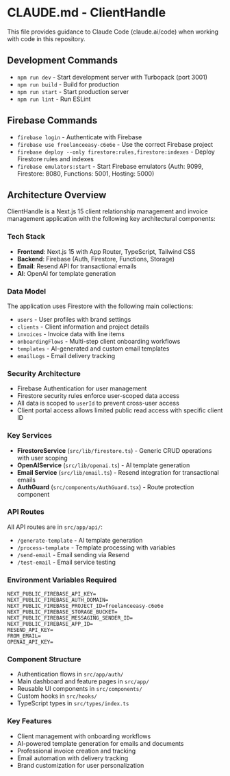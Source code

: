 # CLAUDE.md - ClientHandle

This file provides guidance to Claude Code (claude.ai/code) when working with code in this repository.

## Development Commands

- `npm run dev` - Start development server with Turbopack (port 3001)
- `npm run build` - Build for production
- `npm run start` - Start production server
- `npm run lint` - Run ESLint

## Firebase Commands

- `firebase login` - Authenticate with Firebase
- `firebase use freelanceeasy-c6e6e` - Use the correct Firebase project
- `firebase deploy --only firestore:rules,firestore:indexes` - Deploy Firestore rules and indexes
- `firebase emulators:start` - Start Firebase emulators (Auth: 9099, Firestore: 8080, Functions: 5001, Hosting: 5000)

## Architecture Overview

ClientHandle is a Next.js 15 client relationship management and invoice management application with the following key architectural components:

### Tech Stack
- **Frontend**: Next.js 15 with App Router, TypeScript, Tailwind CSS
- **Backend**: Firebase (Auth, Firestore, Functions, Storage)
- **Email**: Resend API for transactional emails
- **AI**: OpenAI for template generation

### Data Model
The application uses Firestore with the following main collections:
- `users` - User profiles with brand settings
- `clients` - Client information and project details  
- `invoices` - Invoice data with line items
- `onboardingFlows` - Multi-step client onboarding workflows
- `templates` - AI-generated and custom email templates
- `emailLogs` - Email delivery tracking

### Security Architecture
- Firebase Authentication for user management
- Firestore security rules enforce user-scoped data access
- All data is scoped to `userId` to prevent cross-user access
- Client portal access allows limited public read access with specific client ID

### Key Services
- **FirestoreService** (`src/lib/firestore.ts`) - Generic CRUD operations with user scoping
- **OpenAIService** (`src/lib/openai.ts`) - AI template generation
- **Email Service** (`src/lib/email.ts`) - Resend integration for transactional emails
- **AuthGuard** (`src/components/AuthGuard.tsx`) - Route protection component

### API Routes
All API routes are in `src/app/api/`:
- `/generate-template` - AI template generation
- `/process-template` - Template processing with variables
- `/send-email` - Email sending via Resend
- `/test-email` - Email service testing

### Environment Variables Required
```
NEXT_PUBLIC_FIREBASE_API_KEY=
NEXT_PUBLIC_FIREBASE_AUTH_DOMAIN=
NEXT_PUBLIC_FIREBASE_PROJECT_ID=freelanceeasy-c6e6e
NEXT_PUBLIC_FIREBASE_STORAGE_BUCKET=
NEXT_PUBLIC_FIREBASE_MESSAGING_SENDER_ID=
NEXT_PUBLIC_FIREBASE_APP_ID=
RESEND_API_KEY=
FROM_EMAIL=
OPENAI_API_KEY=
```

### Component Structure
- Authentication flows in `src/app/auth/`
- Main dashboard and feature pages in `src/app/`
- Reusable UI components in `src/components/`
- Custom hooks in `src/hooks/`
- TypeScript types in `src/types/index.ts`

### Key Features
- Client management with onboarding workflows
- AI-powered template generation for emails and documents
- Professional invoice creation and tracking
- Email automation with delivery tracking
- Brand customization for user personalization